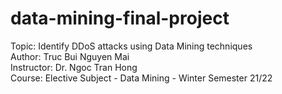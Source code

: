 # data-mining-final-project
Topic: Identify DDoS attacks using Data Mining techniques <br>
Author: Truc Bui Nguyen Mai <br>
Instructor: Dr. Ngoc Tran Hong <br>
Course: Elective Subject - Data Mining - Winter Semester 21/22
